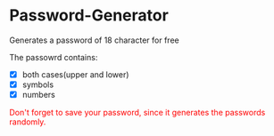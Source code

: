 # Password-Generator
Generates a password of 18 character for free

The passowrd contains:
- [x] both cases(upper and lower)
- [x] symbols
- [x] numbers

<font color='red'>Don't forget to save your password, since it generates the passwords randomly.</font>
